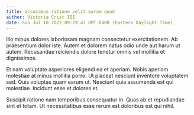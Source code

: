 ```yaml
---
title: accusamus ratione velit earum quod
author: Victoria Crist III
date: Sun Jul 10 2022 09:29:47 GMT-0400 (Eastern Daylight Time)
---
```

Illo minus dolores laboriosam magnam consectetur exercitationem. Ab praesentium dolor iste. Autem et dolorem natus odio unde aut harum ut autem. Recusandae reiciendis dolore tenetur omnis vel mollitia et dignissimos.

 Et nam voluptate asperiores eligendi ea et aperiam. Nobis aperiam molestiae at minus mollitia porro. Ut placeat nesciunt inventore voluptatem sed. Quis voluptas quam earum ut. Nesciunt quia assumenda est qui molestiae. Incidunt esse et dolores et.

 Suscipit ratione nam temporibus consequatur in. Quas ab et repudiandae sint et totam. Ut necessitatibus esse rerum est doloribus est qui nihil.